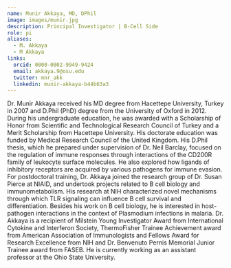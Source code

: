 ```yaml
---
name: Munir Akkaya, MD, DPhil
image: images/munir.jpg
description: Principal Investigator | B-Cell Side
role: pi
aliases:
  - M. Akkaya
  - M Akkaya
links:
  orcid: 0000-0002-9949-9424
  email: akkaya.9@osu.edu
  twitter: mnr_akk
  linkedin: munir-akkaya-b44b63a3
---
```


Dr. Munir Akkaya received his MD degree from Hacettepe University, Turkey in 2007 and D.Phil (PhD) degree from the University of Oxford in 2012. During his undergraduate education, he was awarded with a Scholarship of Honor from Scientific and Technological Research Council of Turkey and a Merit Scholarship from Hacettepe University. His doctorate education was funded by Medical Research Council of the United Kingdom. His D.Phil thesis, which he prepared under supervision of Dr. Neil Barclay, focused on the regulation of immune responses through interactions of the CD200R family of leukocyte surface molecules. He also explored how ligands of inhibitory receptors are acquired by various pathogens for immune evasion. For postdoctoral training, Dr. Akkaya joined the research group of Dr. Susan Pierce at NIAID, and undertook projects related to B cell biology and immunometabolism. His research at NIH characterized novel mechanisms through which TLR signaling can influence B cell survival and differentiation. Besides his work on B cell biology, he is interested in host-pathogen interactions in the context of Plasmodium infections in malaria. Dr. Akkaya is a recipient of Milstein Young Investigator Award from International Cytokine and Interferon Society, ThermoFisher Trainee Achievement award from American Association of Immunologists and Fellows Award for Research Excellence from NIH and Dr. Benvenuto Pernis Memorial Junior Trainee award from FASEB. He is currently working as an assistant professor at the Ohio State University.